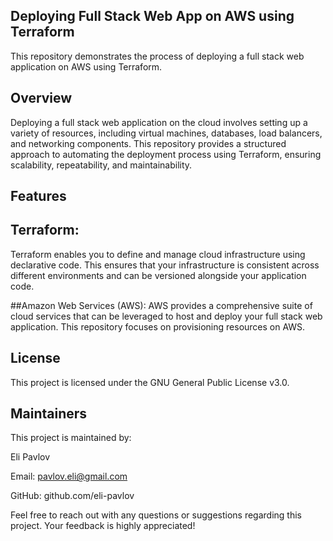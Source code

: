 ## Deploying Full Stack Web App on AWS using Terraform
This repository demonstrates the process of deploying a full stack web application on AWS using Terraform.

## Overview
Deploying a full stack web application on the cloud involves setting up a variety of resources, including virtual machines, databases, load balancers, and networking components. This repository provides a structured approach to automating the deployment process using Terraform, ensuring scalability, repeatability, and maintainability.

## Features
## Terraform:
Terraform enables you to define and manage cloud infrastructure using declarative code. This ensures that your infrastructure is consistent across different environments and can be versioned alongside your application code.

##Amazon Web Services (AWS):
AWS provides a comprehensive suite of cloud services that can be leveraged to host and deploy your full stack web application. This repository focuses on provisioning resources on AWS.

## License
This project is licensed under the GNU General Public License v3.0.

## Maintainers
This project is maintained by:

Eli Pavlov

Email: pavlov.eli@gmail.com

GitHub: github.com/eli-pavlov

Feel free to reach out with any questions or suggestions regarding this project. Your feedback is highly appreciated!


